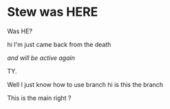 # Stew was **HERE**

Was HE?

hi I'm just came back from the death

*and will be active again*

 TY. 


Well I just know how to use branch 
 hi is this the branch 



This is the main right ? 